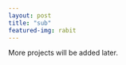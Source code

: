 ```yaml
---
layout: post
title: "sub"
featured-img: rabit
---
```


More projects will be added later.






